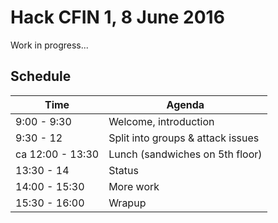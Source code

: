 # Hack CFIN 1, 8 June 2016

Work in progress...

## Schedule

| Time      | Agenda |
|-----------|--------|
| 9:00 - 9:30| Welcome, introduction|
| 9:30 - 12  | Split into groups & attack issues|
| ca 12:00 - 13:30 | Lunch (sandwiches on 5th floor)|
| 13:30 - 14 | Status |
| 14:00 - 15:30 | More work |
| 15:30 - 16:00 | Wrapup |
